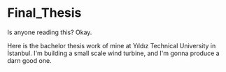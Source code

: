 # Final_Thesis

Is anyone reading this? Okay.

Here is the bachelor thesis work of mine at Yıldız Technical University in İstanbul. I'm building a small scale wind turbine, and I'm gonna produce a darn good one.
